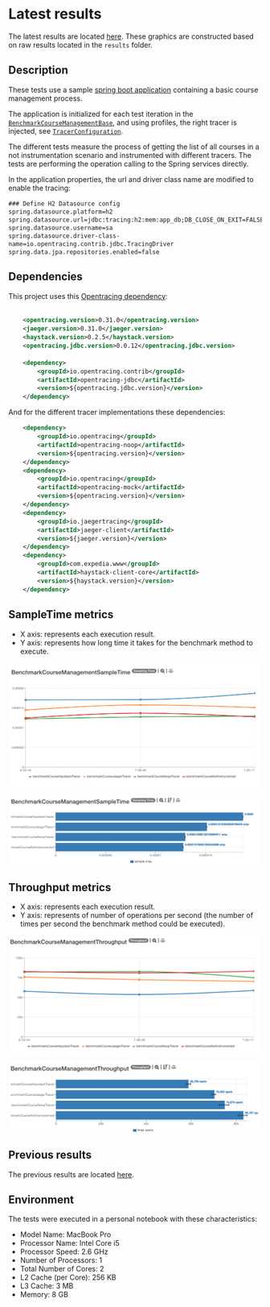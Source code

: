 # Latest results

The latest results are located [here](http://jmh.morethan.io/?sources=https://raw.githubusercontent.com/gsoria/opentracing-java-benchmark/master/opentracing-benchmark-java-jdbc/results/jmh-2019-04-07-16-53-44.json,https://raw.githubusercontent.com/gsoria/opentracing-java-benchmark/master/opentracing-benchmark-java-jdbc/results/jmh-2019-04-07-17-09-28.json,https://raw.githubusercontent.com/gsoria/opentracing-java-benchmark/master/opentracing-benchmark-java-jdbc/results/jmh-2019-04-07-17-25-11.json&topBar=Opentracing%20java%20jdbc).
These graphics are constructed based on raw results located in the ``results`` folder.

## Description

These tests use a sample [spring boot application](https://github.com/tachuela700/course-management) containing a basic course management process.

The application is initialized for each test iteration in the [`BenchmarkCourseManagementBase`](src/main/java/io/opentracing/contrib/benchmarks/BenchmarkCourseManagementBase.java), 
and using profiles, the right tracer is injected, see [`TracerConfiguration`](src/main/java/io/opentracing/contrib/benchmarks/config/TracerConfiguration.java).

The different tests measure the process of getting the list of all courses in a not instrumentation scenario and instrumented with different tracers. 
The tests are performing the operation calling to the Spring services directly.

In the application properties, the url and driver class name are modified to enable the tracing:

```properties
### Define H2 Datasource config
spring.datasource.platform=h2
spring.datasource.url=jdbc:tracing:h2:mem:app_db;DB_CLOSE_ON_EXIT=FALSE
spring.datasource.username=sa
spring.datasource.driver-class-name=io.opentracing.contrib.jdbc.TracingDriver
spring.data.jpa.repositories.enabled=false
```

## Dependencies

This project uses this [Opentracing dependency](https://github.com/opentracing-contrib/java-jdbc):

```xml

    <opentracing.version>0.31.0</opentracing.version>
    <jaeger.version>0.31.0</jaeger.version>
    <haystack.version>0.2.5</haystack.version>
	<opentracing.jdbc.version>0.0.12</opentracing.jdbc.version>

    <dependency>
        <groupId>io.opentracing.contrib</groupId>
        <artifactId>opentracing-jdbc</artifactId>
        <version>${opentracing.jdbc.version}</version>
    </dependency>
```

And for the different tracer implementations these dependencies:

```xml
    <dependency>
        <groupId>io.opentracing</groupId>
        <artifactId>opentracing-noop</artifactId>
        <version>${opentracing.version}</version>
    </dependency>
    <dependency>
        <groupId>io.opentracing</groupId>
        <artifactId>opentracing-mock</artifactId>
        <version>${opentracing.version}</version>
    </dependency>
    <dependency>
        <groupId>io.jaegertracing</groupId>
        <artifactId>jaeger-client</artifactId>
        <version>${jaeger.version}</version>
    </dependency>
    <dependency>
        <groupId>com.expedia.www</groupId>
        <artifactId>haystack-client-core</artifactId>
        <version>${haystack.version}</version>
    </dependency>
```

## SampleTime metrics

- X axis: represents each execution result.
- Y axis: represents how long time it takes for the benchmark method to execute.

![BenchmarkCourseManagementSampleTime-3](results-imgs/BenchmarkCourseManagementSampleTime.3.png)

![BenchmarkCourseManagementSampleTime-4](results-imgs/BenchmarkCourseManagementSampleTime.4.png)

## Throughput metrics

- X axis: represents each execution result.
- Y axis: represents of number of operations per second  (the number of times per second the benchmark method could be executed).

![BenchmarkCourseManagementThroughput-3](results-imgs/BenchmarkCourseManagementThroughput.3.png)

![BenchmarkCourseManagementThroughput-4](results-imgs/BenchmarkCourseManagementThroughput.4.png)

## Previous results
The previous results are located [here](results-md/previous.md).

## Environment
The tests were executed in a personal notebook with these characteristics:

- Model Name:	MacBook Pro
- Processor Name:	Intel Core i5
- Processor Speed:	2.6 GHz
- Number of Processors:	1
- Total Number of Cores:	2
- L2 Cache (per Core):	256 KB
- L3 Cache:	3 MB
- Memory:	8 GB
